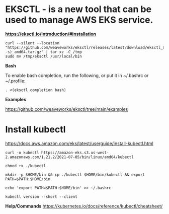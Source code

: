 # EKSCTL - is a new tool that can be used to manage AWS EKS service.

**https://eksctl.io/introduction/#installation**

```
curl --silent --location "https://github.com/weaveworks/eksctl/releases/latest/download/eksctl_$(uname -s)_amd64.tar.gz" | tar xz -C /tmp
sudo mv /tmp/eksctl /usr/local/bin
```

**Bash**

To enable bash completion, run the following, or put it in ~/.bashrc or ~/.profile:
```
. <(eksctl completion bash)
```

**Examples**

https://github.com/weaveworks/eksctl/tree/main/examples


# Install kubectl

https://docs.aws.amazon.com/eks/latest/userguide/install-kubectl.html

```
curl -o kubectl https://amazon-eks.s3.us-west-2.amazonaws.com/1.21.2/2021-07-05/bin/linux/amd64/kubectl

chmod +x ./kubectl

mkdir -p $HOME/bin && cp ./kubectl $HOME/bin/kubectl && export PATH=$PATH:$HOME/bin

echo 'export PATH=$PATH:$HOME/bin' >> ~/.bashrc

kubectl version --short --client
```
**Help/Commands**  https://kubernetes.io/docs/reference/kubectl/cheatsheet/
